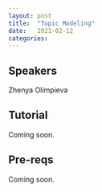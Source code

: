 ```yaml
---
layout: post
title:  "Topic Modeling"
date:   2021-02-12
categories:
---
```


## Speakers

Zhenya Olimpieva

## Tutorial

Coming soon.

## Pre-reqs

Coming soon.
